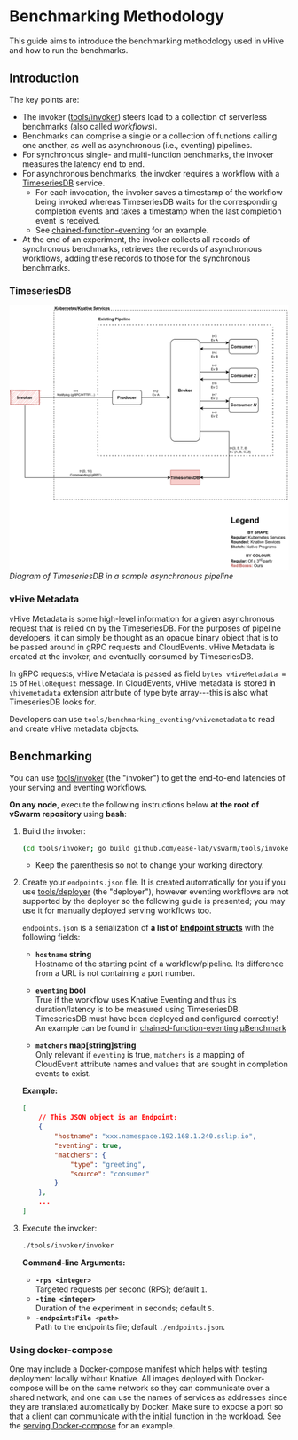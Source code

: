 # Benchmarking Methodology
This guide aims to introduce the benchmarking methodology used in
vHive and how to run the benchmarks.

## Introduction
The key points are:
- The invoker ([tools/invoker](/tools/invoker)) steers load to
a collection of serverless benchmarks (also called _workflows_).
- Benchmarks can comprise a single or a collection of functions calling
one another, as well as asynchronous (i.e., eventing) pipelines.
- For synchronous single- and multi-function benchmarks, the invoker measures
the latency end to end.
- For asynchronous benchmarks, the invoker requires a workflow with
a [TimeseriesDB](/tools/benchmarking_eventing) service.
    - For each invocation, the invoker saves a timestamp of the workflow
    being invoked whereas TimeseriesDB waits for the corresponding completion
    events and takes a timestamp when the last completion event is received.
    - See [chained-function-eventing](/benchmarks/chained-function-eventing)
    for an example.
- At the end of an experiment, the invoker collects all records of synchronous benchmarks,
retrieves the records of asynchronous workflows, adding these records to those
for the synchronous benchmarks.

### TimeseriesDB
![Diagram of TimeseriesDB in a sample asynchronous pipeline](./figures/timeseriesdb.png)
_Diagram of TimeseriesDB in a sample asynchronous pipeline_

### vHive Metadata
vHive Metadata is some high-level information for a given asynchronous
request that is  relied on by the TimeseriesDB. For the purposes of
pipeline developers, it can simply be thought as an opaque binary
object that is to be passed around in gRPC requests and CloudEvents.
vHive Metadata is created at the invoker, and eventually consumed by
TimeseriesDB.

In gRPC requests, vHive Metadata is passed as field
`bytes vHiveMetadata = 15` of `HelloRequest` message. In CloudEvents,
vHive metadata is stored in `vhivemetadata` extension attribute of type
byte array---this is also what TimeseriesDB looks for.

Developers can use `tools/benchmarking_eventing/vhivemetadata` to read
and create vHive metadata objects.

## Benchmarking
You can use [tools/invoker](/tools/invoker) (the "invoker") to
get the end-to-end latencies of your serving and eventing workflows.

**On any node**, execute the following instructions below **at the root
of vSwarm repository** using **bash**:
1. Build the invoker:
    ```bash
    (cd tools/invoker; go build github.com/ease-lab/vswarm/tools/invoker)
    ```

    - Keep the parenthesis so not to change your working directory.
2. Create your `endpoints.json` file. It is created automatically for
    you if you use [tools/deployer](/tools/deployer) (the
    "deployer"), however eventing workflows are not supported by the
    deployer so the following guide is presented; you may use it for
    manually deployed serving workflows too.

    `endpoints.json` is a serialization of
    **a list of [Endpoint structs](/tools/endpoint/endpoint.go)**
    with the following fields:

    - **`hostname` string** \
        Hostname of the starting point of a workflow/pipeline. Its
        difference from a URL is not containing a port number.

    - **`eventing` bool** \
        True if the workflow uses Knative Eventing and thus its
        duration/latency is to be measured using TimeseriesDB.
        TimeseriesDB must have been deployed and configured correctly! An example can be found in
        [chained-function-eventing μBenchmark](/benchmarks/chained-function-eventing)

    - **`matchers` map[string]string** \
         Only relevant if `eventing` is true, `matchers` is a mapping
         of CloudEvent attribute names and values that are sought in
         completion events to exist.

    **Example:**
    ```json
    [
        // This JSON object is an Endpoint:
        {
            "hostname": "xxx.namespace.192.168.1.240.sslip.io",
            "eventing": true,
            "matchers": {
                "type": "greeting",
                "source": "consumer"
            }
        },
        ...
    ]
    ```
3. Execute the invoker:
    ```bash
    ./tools/invoker/invoker
    ```

    **Command-line Arguments:**
    - **`-rps <integer>`** \
      Targeted requests per second (RPS); default `1`.
    - **`-time <integer>`** \
      Duration of the experiment in seconds; default `5`.
    - **`-endpointsFile <path>`** \
      Path to the endpoints file; default `./endpoints.json`.

### Using docker-compose
One may include a Docker-compose manifest which helps with testing deployment locally without
Knative. All images deployed with Docker-compose will be on the same network so they can
communicate over a shared network, and one can use the names of services as addresses since
they are translated automatically by Docker. Make sure to expose a port so that a client can
communicate with the initial function in the workload. See the
[serving Docker-compose](/benchmarks/chained-function-serving/yamls/docker-compose/docker-compose.yml) for an
example.
